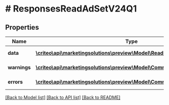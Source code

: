 # # ResponsesReadAdSetV24Q1

## Properties

Name | Type | Description | Notes
------------ | ------------- | ------------- | -------------
**data** | [**\criteo\api\marketingsolutions\preview\Model\ReadModelReadAdSetV24Q1[]**](ReadModelReadAdSetV24Q1.md) |  | [optional] [readonly]
**warnings** | [**\criteo\api\marketingsolutions\preview\Model\CommonProblem[]**](CommonProblem.md) |  | [optional] [readonly]
**errors** | [**\criteo\api\marketingsolutions\preview\Model\CommonProblem[]**](CommonProblem.md) |  | [optional] [readonly]

[[Back to Model list]](../../README.md#models) [[Back to API list]](../../README.md#endpoints) [[Back to README]](../../README.md)
